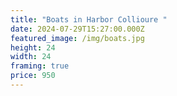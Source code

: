 ```yaml
---
title: "Boats in Harbor Collioure "
date: 2024-07-29T15:27:00.000Z
featured_image: /img/boats.jpg
height: 24
width: 24
framing: true
price: 950
---
```

